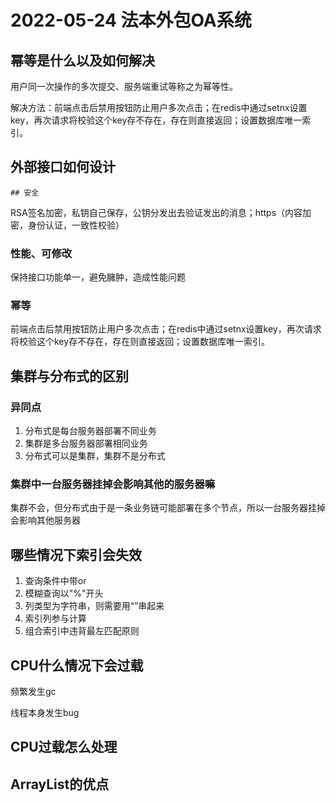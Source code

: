 # 2022-05-24 法本外包OA系统
## 幂等是什么以及如何解决

用户同一次操作的多次提交、服务端重试等称之为幂等性。

解决方法：前端点击后禁用按钮防止用户多次点击；在redis中通过setnx设置key，再次请求将校验这个key存不存在，存在则直接返回；设置数据库唯一索引。

## 外部接口如何设计

	## 安全

RSA签名加密，私钥自己保存，公钥分发出去验证发出的消息；https（内容加密，身份认证，一致性校验）

### 性能、可修改

保持接口功能单一，避免臃肿，造成性能问题

### 幂等

前端点击后禁用按钮防止用户多次点击；在redis中通过setnx设置key，再次请求将校验这个key存不存在，存在则直接返回；设置数据库唯一索引。

## 集群与分布式的区别

### 异同点

1. 分布式是每台服务器部署不同业务
2. 集群是多台服务器部署相同业务
3. 分布式可以是集群，集群不是分布式

### 集群中一台服务器挂掉会影响其他的服务器嘛

集群不会，但分布式由于是一条业务链可能部署在多个节点，所以一台服务器挂掉会影响其他服务器

## 哪些情况下索引会失效

1. 查询条件中带or
2. 模糊查询以"%"开头
3. 列类型为字符串，则需要用“”串起来
4. 索引列参与计算
5. 组合索引中违背最左匹配原则

## CPU什么情况下会过载

频繁发生gc

线程本身发生bug

## CPU过载怎么处理

## ArrayList的优点



